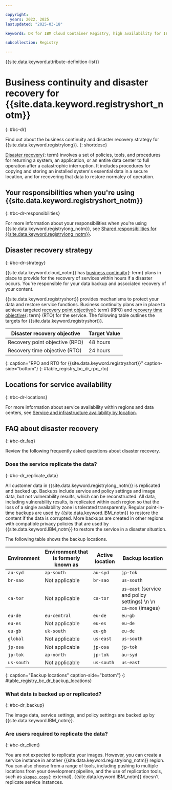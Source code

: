 ```yaml
---

copyright:
  years: 2022, 2025
lastupdated: "2025-03-18"

keywords: DR for IBM Cloud Container Registry, high availability for IBM Cloud Container Registry, disaster recovery for IBM Cloud Container Registry, failover for IBM Cloud Container Registry, BC for IBM Cloud Container Registry, DR for IBM Cloud Container Registry, business continuity for IBM Cloud Container Registry, disaster recovery for IBM Cloud Container Registry, disaster recovery, responsibilities, locations, data

subcollection: Registry

---
```


{{site.data.keyword.attribute-definition-list}}

# Business continuity and disaster recovery for {{site.data.keyword.registryshort_notm}}
{: #bc-dr}

Find out about the business continuity and disaster recovery strategy for {{site.data.keyword.registrylong}}.
{: shortdesc}

[Disaster recovery](#x2113280){: term} involves a set of policies, tools, and procedures for returning a system, an application, or an entire data center to full operation after a catastrophic interruption. It includes procedures for copying and storing an installed system's essential data in a secure location, and for recovering that data to restore normalcy of operation.

## Your responsibilities when you're using {{site.data.keyword.registryshort_notm}}
{: #bc-dr-responsibilities}

For more information about your responsibilities when you're using {{site.data.keyword.registrylong_notm}}, see [Shared responsibilities for {{site.data.keyword.registrylong_notm}}](/docs/Registry?topic=Registry-registry_responsibilities).

## Disaster recovery strategy
{: #bc-dr-strategy}

{{site.data.keyword.cloud_notm}} has [business continuity](#x3026801){: term} plans in place to provide for the recovery of services within hours if a disaster occurs. You're responsible for your data backup and associated recovery of your content.

{{site.data.keyword.registryshort}} provides mechanisms to protect your data and restore service functions. Business continuity plans are in place to achieve targeted [recovery point objective](#x3429911){: term} (RPO) and [recovery time objective](#x3167918){: term} (RTO) for the service. The following table outlines the targets for {{site.data.keyword.registryshort}}.

| Disaster recovery objective | Target Value |
|-----------------------------|--------------|
| Recovery point objective (RPO) | 48 hours |
| Recovery time objective (RTO) | 24 hours |
{: caption="RPO and RTO for {{site.data.keyword.registryshort}}" caption-side="bottom"}
{: #table_registry_bc_dr_rpo_rto}

## Locations for service availability
{: #bc-dr-locations}

For more information about service availability within regions and data centers, see [Service and infrastructure availability by location](/docs/overview?topic=overview-services_region).

## FAQ about disaster recovery
{: #bc-dr_faq}

Review the following frequently asked questions about disaster recovery.

### Does the service replicate the data?
{: #bc-dr_replicate_data}

All customer data in {{site.data.keyword.registrylong_notm}} is replicated and backed up. Backups include service and policy settings and image data, but not vulnerability results, which can be reconstructed. All data, including vulnerability results, is replicated within each region so that the loss of a single availability zone is tolerated transparently. Regular point-in-time backups are used by {{site.data.keyword.IBM_notm}} to restore the content if the data is corrupted. More backups are created in other regions with compatible privacy policies that are used by {{site.data.keyword.IBM_notm}} to restore the service in a disaster situation.

The following table shows the backup locations.

| Environment | Environment that is formerly known as | Active location | Backup location |
|-------------|---------------------------------------|-----------------|-----------------|
| `au-syd` | `ap-south` | `au-syd` | `jp-tok` |
| `br-sao` | Not applicable | `br-sao` | `us-south` |
| `ca-tor` | Not applicable | `ca-tor` | `us-east` (service and policy settings)  \n  \n `ca-mon` (images) |
| `eu-de` | `eu-central` | `eu-de` | `eu-gb` |
| `eu-es` | Not applicable | `eu-es` | `eu-de` |
| `eu-gb` | `uk-south` | `eu-gb` | `eu-de` |
| `global` | Not applicable | `us-east` | `us-south` |
| `jp-osa` | Not applicable | `jp-osa` | `jp-tok` |
| `jp-tok` | `ap-north` | `jp-tok` | `au-syd` |
| `us-south` | Not applicable | `us-south` | `us-east` |
{: caption="Backup locations" caption-side="bottom"}
{: #table_registry_bc_dr_backup_locations}

### What data is backed up or replicated?
{: #bc-dr_backup}

The image data, service settings, and policy settings are backed up by {{site.data.keyword.IBM_notm}}.

### Are users required to replicate the data?
{: #bc-dr_client}

You are not expected to replicate your images. However, you can create a service instance in another {{site.data.keyword.registrylong_notm}} region. You can also choose from a range of tools, including pushing to multiple locations from your development pipeline, and the use of replication tools, such as [`skopeo copy`](https://github.com/containers/skopeo/blob/main/docs/skopeo-copy.1.md){: external}. {{site.data.keyword.IBM_notm}} doesn't replicate service instances.

